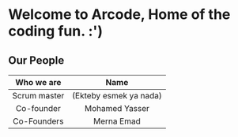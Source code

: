 # Welcome to Arcode, Home of the coding fun. :')


## Our People

Who we are | Name 
:------:|:----:
Scrum master | (Ekteby esmek ya nada)
Co-founder | Mohamed Yasser
Co-Founders | Merna Emad
